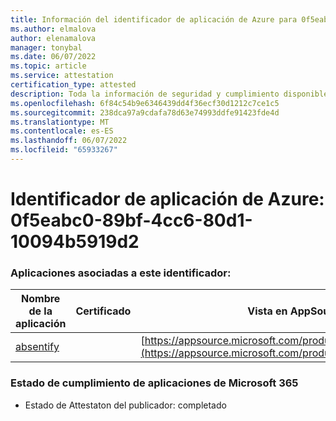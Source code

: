 ```yaml
---
title: Información del identificador de aplicación de Azure para 0f5eabc0-89bf-4cc6-80d1-10094b5919d2
ms.author: elmalova
author: elenamalova
manager: tonybal
ms.date: 06/07/2022
ms.topic: article
ms.service: attestation
certification_type: attested
description: Toda la información de seguridad y cumplimiento disponible para 0f5eabc0-89bf-4cc6-80d1-10094b5919d2.
ms.openlocfilehash: 6f84c54b9e6346439dd4f36ecf30d1212c7ce1c5
ms.sourcegitcommit: 238dca97a9cdafa78d63e74993ddfe91423fde4d
ms.translationtype: MT
ms.contentlocale: es-ES
ms.lasthandoff: 06/07/2022
ms.locfileid: "65933267"
---
```

# <a name="azure-app-id-0f5eabc0-89bf-4cc6-80d1-10094b5919d2"></a>Identificador de aplicación de Azure: 0f5eabc0-89bf-4cc6-80d1-10094b5919d2


### <a name="apps-associated-with-this-id"></a>Aplicaciones asociadas a este identificador:
| **Nombre de la aplicación** | **Certificado** | **Vista en AppSource** |
|--------------|---------------|-----------------------|
| [absentify](../forward/WA200003833.md) |  | [https://appsource.microsoft.com/product/office/WA200003833](https://appsource.microsoft.com/product/office/WA200003833) |

### <a name="microsoft-365-app-compliance-status"></a>Estado de cumplimiento de aplicaciones de Microsoft 365
- Estado de Attestaton del publicador: completado
